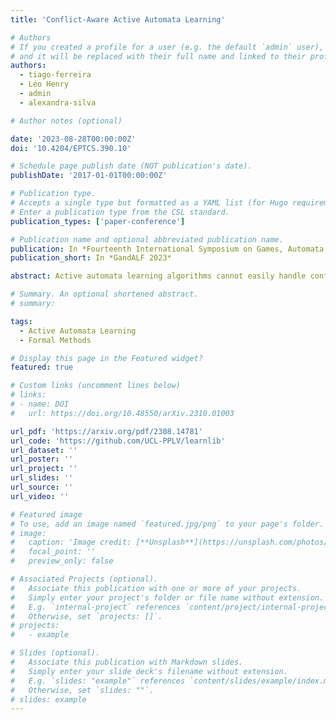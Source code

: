 ```yaml
---
title: 'Conflict-Aware Active Automata Learning'

# Authors
# If you created a profile for a user (e.g. the default `admin` user), write the username (folder name) here
# and it will be replaced with their full name and linked to their profile.
authors:
  - tiago-ferreira
  - Léo Henry
  - admin
  - alexandra-silva

# Author notes (optional)

date: '2023-08-28T00:00:00Z'
doi: '10.4204/EPTCS.390.10'

# Schedule page publish date (NOT publication's date).
publishDate: '2017-01-01T00:00:00Z'

# Publication type.
# Accepts a single type but formatted as a YAML list (for Hugo requirements).
# Enter a publication type from the CSL standard.
publication_types: ['paper-conference']

# Publication name and optional abbreviated publication name.
publication: In *Fourteenth International Symposium on Games, Automata, Logics, and Formal Verification*
publication_short: In *GandALF 2023*

abstract: Active automata learning algorithms cannot easily handle conflict in the observation data (different outputs observed for the same inputs). This inherent inability to recover after a conflict impairs their effective applicability in scenarios where noise is present or the system under learning is mutating. We propose the Conflict-Aware Active Automata Learning (C3AL) framework to enable handling conflicting information during the learning process. The core idea is to consider the so-called observation tree as a first-class citizen in the learning process. Though this idea is explored in recent work, we take it to its full effect by enabling its use with any existing learner and minimizing the number of tests performed on the system under learning, specially in the face of conflicts. We evaluate C3AL in a large set of benchmarks, covering over 30 different realistic targets, and over 18,000 different scenarios. The results of the evaluation show that C3AL is a suitable alternative framework for closed-box learning that can better handle noise and mutations.

# Summary. An optional shortened abstract.
# summary: 

tags:
  - Active Automata Learning
  - Formal Methods

# Display this page in the Featured widget?
featured: true

# Custom links (uncomment lines below)
# links:
# - name: DOI
#   url: https://doi.org/10.48550/arXiv.2310.01003

url_pdf: 'https://arxiv.org/pdf/2308.14781'
url_code: 'https://github.com/UCL-PPLV/learnlib'
url_dataset: ''
url_poster: ''
url_project: ''
url_slides: ''
url_source: ''
url_video: ''

# Featured image
# To use, add an image named `featured.jpg/png` to your page's folder.
# image:
#   caption: 'Image credit: [**Unsplash**](https://unsplash.com/photos/pLCdAaMFLTE)'
#   focal_point: ''
#   preview_only: false

# Associated Projects (optional).
#   Associate this publication with one or more of your projects.
#   Simply enter your project's folder or file name without extension.
#   E.g. `internal-project` references `content/project/internal-project/index.md`.
#   Otherwise, set `projects: []`.
# projects:
#   - example

# Slides (optional).
#   Associate this publication with Markdown slides.
#   Simply enter your slide deck's filename without extension.
#   E.g. `slides: "example"` references `content/slides/example/index.md`.
#   Otherwise, set `slides: ""`.
# slides: example
---
```


